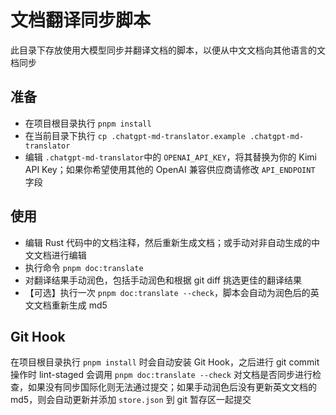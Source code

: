 # 文档翻译同步脚本
此目录下存放使用大模型同步并翻译文档的脚本，以便从中文文档向其他语言的文档同步

## 准备
* 在项目根目录执行 `pnpm install`
* 在当前目录下执行 `cp .chatgpt-md-translator.example .chatgpt-md-translator`
* 编辑 `.chatgpt-md-translator`中的 `OPENAI_API_KEY`，将其替换为你的 Kimi API Key；如果你希望使用其他的 OpenAI 兼容供应商请修改 `API_ENDPOINT` 字段

## 使用
* 编辑 Rust 代码中的文档注释，然后重新生成文档；或手动对非自动生成的中文文档进行编辑
* 执行命令 `pnpm doc:translate`
* 对翻译结果手动润色，包括手动润色和根据 git diff 挑选更佳的翻译结果
* 【可选】执行一次 `pnpm doc:translate --check`，脚本会自动为润色后的英文文档重新生成 md5

## Git Hook
在项目根目录执行 `pnpm install` 时会自动安装 Git Hook，之后进行 git commit 操作时 lint-staged 会调用 `pnpm doc:translate --check` 对文档是否同步进行检查，如果没有同步国际化则无法通过提交；如果手动润色后没有更新英文文档的 md5，则会自动更新并添加 `store.json` 到 git 暂存区一起提交
